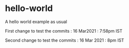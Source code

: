 # hello-world
A hello world example as usual

First change to test the commits : 16 Mar2021 : 7:58pm IST

Second change to test the commits : 16 Mar 2021 : 8pm IST
